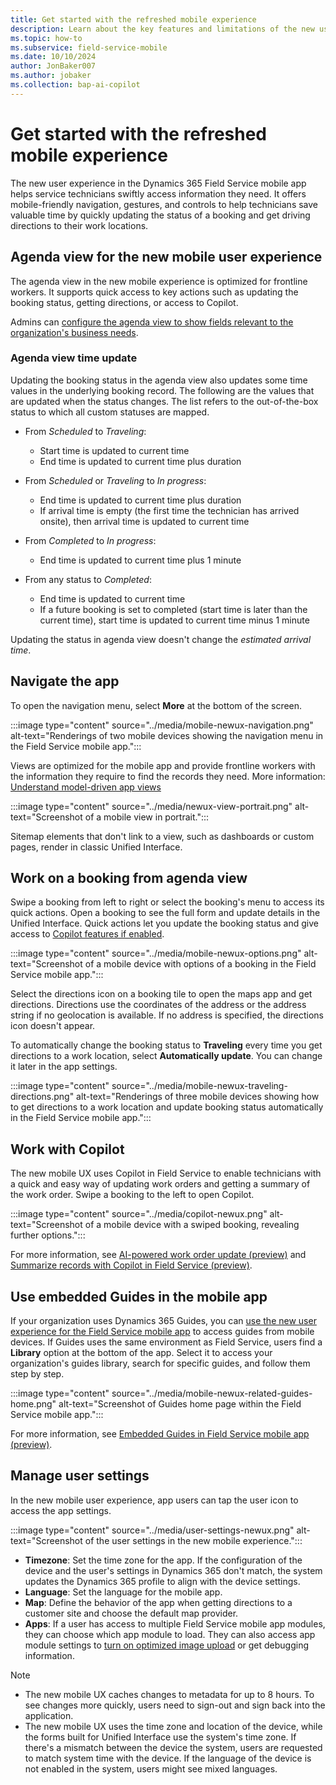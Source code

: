 ```yaml
---
title: Get started with the refreshed mobile experience
description: Learn about the key features and limitations of the new user experience for the Dynamics 365 Field Service mobile app.
ms.topic: how-to
ms.subservice: field-service-mobile
ms.date: 10/10/2024
author: JonBaker007
ms.author: jobaker
ms.collection: bap-ai-copilot 
---
```


# Get started with the refreshed mobile experience

The new user experience in the Dynamics 365 Field Service mobile app helps service technicians swiftly access information they need. It offers mobile-friendly navigation, gestures, and controls to help technicians save valuable time by quickly updating the status of a booking and get driving directions to their work locations.

## Agenda view for the new mobile user experience

The agenda view in the new mobile experience is optimized for frontline workers. It supports quick access to key actions such as updating the booking status, getting directions, or access to Copilot.

Admins can [configure the agenda view to show fields relevant to the organization's business needs](/dynamics365/field-service/mobile/customize-booking-calendar).

### Agenda view time update

Updating the booking status in the agenda view also updates some time values in the underlying booking record. The following are the values that are updated when the status changes. The list refers to the out-of-the-box status to which all custom statuses are mapped.

- From *Scheduled* to *Traveling*:
  - Start time is updated to current time
  - End time is updated to current time plus duration

- From *Scheduled* or *Traveling* to *In progress*:
  - End time is updated to current time plus duration
  - If arrival time is empty (the first time the technician has arrived onsite), then arrival time is updated to current time

- From *Completed* to *In progress*:
  - End time is updated to current time plus 1 minute

- From any status to *Completed*:
  - End time is updated to current time
  - If a future booking is set to completed (start time is later than the current time), start time is updated to current time minus 1 minute

Updating the status in agenda view doesn't change the *estimated arrival time*.

## Navigate the app

To open the navigation menu, select **More** at the bottom of the screen.

:::image type="content" source="../media/mobile-newux-navigation.png" alt-text="Renderings of two mobile devices showing the navigation menu in the Field Service mobile app.":::

Views are optimized for the mobile app and provide frontline workers with the information they require to find the records they need. More information: [Understand model-driven app views](/power-apps/maker/model-driven-apps/create-edit-views)

:::image type="content" source="../media/newux-view-portrait.png" alt-text="Screenshot of a mobile view in portrait.":::

Sitemap elements that don't link to a view, such as dashboards or custom pages, render in classic Unified Interface.

## Work on a booking from agenda view

Swipe a booking from left to right or select the booking's menu to access its quick actions. Open a booking to see the full form and update details in the Unified Interface. Quick actions let you update the booking status and give access to [Copilot features if enabled](set-up-field-service-mobile.md#turn-on-features-for-the-refreshed-experience).

:::image type="content" source="../media/mobile-newux-options.png" alt-text="Screenshot of a mobile device with options of a booking in the Field Service mobile app.":::

Select the directions icon on a booking tile to open the maps app and get directions. Directions use the coordinates of the address or the address string if no geolocation is available. If no address is specified, the directions icon doesn't appear.

To automatically change the booking status to **Traveling** every time you get directions to a work location, select **Automatically update**. You can change it later in the app settings.

:::image type="content" source="../media/mobile-newux-traveling-directions.png" alt-text="Renderings of three mobile devices showing how to get directions to a work location and update booking status automatically in the Field Service mobile app.":::

## Work with Copilot

The new mobile UX uses Copilot in Field Service to enable technicians with a quick and easy way of updating work orders and getting a summary of the work order. Swipe a booking to the left to open Copilot.

:::image type="content" source="../media/copilot-newux.png" alt-text="Screenshot of a mobile device with a swiped booking, revealing further options.":::

For more information, see [AI-powered work order update (preview)](../work-order-update.md) and [Summarize records with Copilot in Field Service (preview)](../work-order-recap.md).

## Use embedded Guides in the mobile app

If your organization uses Dynamics 365 Guides, you can [use the new user experience for the Field Service mobile app](set-up-field-service-mobile.md) to access guides from mobile devices. If Guides uses the same environment as Field Service, users find a **Library** option at the bottom of the app. Select it to access your organization's guides library, search for specific guides, and follow them step by step.

:::image type="content" source="../media/mobile-newux-related-guides-home.png" alt-text="Screenshot of Guides home page within the Field Service mobile app.":::

For more information, see [Embedded Guides in Field Service mobile app (preview)](/dynamics365/mixed-reality/guides/admin-connect-field-service-mobile).

## Manage user settings

In the new mobile user experience, app users can tap the user icon to access the app settings.

:::image type="content" source="../media/user-settings-newux.png" alt-text="Screenshot of the user settings in the new mobile experience.":::

- **Timezone**: Set the time zone for the app. If the configuration of the device and the user's settings in Dynamics 365 don't match, the system updates the Dynamics 365 profile to align with the device settings.
- **Language**: Set the language for the mobile app.
- **Map**: Define the behavior of the app when getting directions to a customer site and choose the default map provider.
- **Apps**: If a user has access to multiple Field Service mobile app modules, they can choose which app module to load. They can also access app module settings to [turn on optimized image upload](optimize-image-size.md) or get debugging information.

> [!NOTE]
>
> - The new mobile UX caches changes to metadata for up to 8 hours. To see changes more quickly, users need to sign-out and sign back into the application.
> - The new mobile UX uses the time zone and location of the device, while the forms built for Unified Interface use the system's time zone. If there's a mismatch between the device the system, users are requested to match system time with the device. If the language of the device is not enabled in the system, users might see mixed languages.
